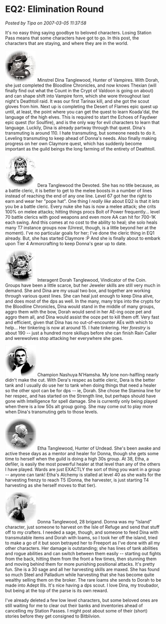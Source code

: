 # EQ2: Elimination Round

*Posted by Tipa on 2007-03-05 11:37:58*

It's no easy thing saying goodbye to beloved characters. Losing Station Pass means that some characters have got to go. In this post, the characters that are staying, and where they are in the world.



![gal-dina.jpg](../uploads/2007/03/gal-dina.jpg) Minstrel Dina Tanglewood, Hunter of Vampires. With Dorah, she just completed the Bloodline Chronicles, and now knows Thexian (will finally find out what the Count in the Crypt of Valdoon is going on about) and can shape shift into Vampire form, which she wore throughout last night's Deathtoll raid. It was our first Tarinax kill, and she got the scout gloves from him. Next up is completing the Desert of Flames epic quest up until, at least, the point where you can get the quest to learn Koada'dal, the language of the high elves. This is required to start the Echoes of Faydwer epic quest (for Soulfire), and is the only way for evil characters to learn that language. Luckily, Dina is already partway through that quest. Dina's transmuting is around 110. I hate transmuting, but someone needs to do it. Leveling transmuting to keep ahead of Donna's needs. Also finally making progress on her own Claymore quest, which has suddenly become important as the guild beings the long farming of the entirety of Deathtoll.

![gal-dera.jpg](../uploads/2007/03/gal-dera.jpg) Dera Tanglewood the Devoted. She has no title because, as a battle cleric, it is better to get to the melee boosts in a number of lines instead of reaching the end of any one line. Level 67 got her the right to earn and wear her "pope hat". One thing I *really like* about EQ2 is that it *lets* you be a battle cleric. Every nuke she has is now a melee attack; she crits 100% on melee attacks; hitting things procs Bolt of Power frequently... level 70 battle clerics with good weapons and even more AA can hit for 700-1K each swing. And this comes at no cost to the ability to heal; she solo heals many T7 instance groups now (Unrest, though, is a little beyond her at the moment). I've no particular goals for her; I've done the cleric thing in EQ1 already. But, she has started Claymore :P And she is finally about to embark upon Tier 4 Armorcrafting to keep Donna's gear up to date.

![gal-dorah.jpg](../uploads/2007/03/gal-dorah.jpg) Interagent Dorah Tanglewood, Vindicator of the Coin. Groups have been a little scarce, but her Jeweler skills are still very much in demand. She and Dina are my usual two box, and together are working through various quest lines. She can heal just enough to keep Dina alive, and does most of the dps as well. In the many, many trips into the crypts for the Bloodline Chronicles, Dina would stand in the middle of many groups, aggro them with the bow, Dorah would send in her AE-ing ooze pet and aggro them all, and Dina would assist the ooze pet to kill them off. Very fast and efficient, given that Dina has no out-of-encounter AEs with which to help... Her tinkering is now at around 15. I hate tinkering. Her *forestry* is about 190 -- just a hundred more skillups before she can finish Rain Caller and werewolves stop attacking her everywhere she goes.

![gal-nash.jpg](../uploads/2007/03/gal-nash.jpg) Champion Nashuya N'Hamsha. My lone non-halfling nearly didn't make the cut. With Dera's respec as battle cleric, Dera is the better tank and I usually do use her to tank when doing things that need a healer so the other spot can be for dps -- ie, Dorah. She chose the Stamina line for her respec, and has started on the Strength line, but perhaps should have gone with Intelligence for spell damage. She is currently only being played when there is a low 50s alt group going. She may come out to play more when Dina's transmuting gets to those levels.

![gal-etha.jpg](../uploads/2007/03/gal-etha.jpg) Etha Tanglewood, Hunter of Undead. She's been awake and active these days as a mentor and healer for Donna, though she gets some time to herself when the guild is doing a high 30s group. At 38, Etha, a defiler, is easily the most powerful healer at that level than any of the others I have played. Wards are just EXACTLY the sort of thing you want in a group -- anyone can tank! Etha's Alchemy is stalled at level 40 as she waits for the harvesting frenzy to reach T5 (Donna, the harvester, is just starting T4 harvesting as she herself moves to that tier).

![gal-donna.jpg](../uploads/2007/03/gal-donna.jpg) Donna Tanglewood, 28 brigand. Donna was my "Island" character, just someone to harvest on the Isle of Refuge and send that stuff off to my crafters. I needed a sage, though, and someone to feed Dina with transmutable items and Dorah with loams, so I took her off the island, tried to make a go of it but soon betrayed her to Freeport as I've done with all my other characters. Her damage is outstanding; she has lines of tank abilities and rogue abilities and can switch between them easily -- starting out fights from the back, hitting them from the front a few times, then stunning them and moving behind them for more punishing positional attacks. It's pretty fun. She is a 30 sage and all her harvesting skills are maxed. She has found so much Steel and Palladium while harvesting that she has become quite wealthy selling them on the broker. The rare loams she sends to Dorah to be made into Adept IIIs. It's nice having a dps scout. I love Dina, my troubador, but being at the top of the parse is its own reward.

I've already deleted a few low level characters, but some beloved ones are still waiting for me to clear out their banks and inventories ahead of cancelling my Station Passes. I might post about some of their (short) stories before they get consigned to Bitblivion.
